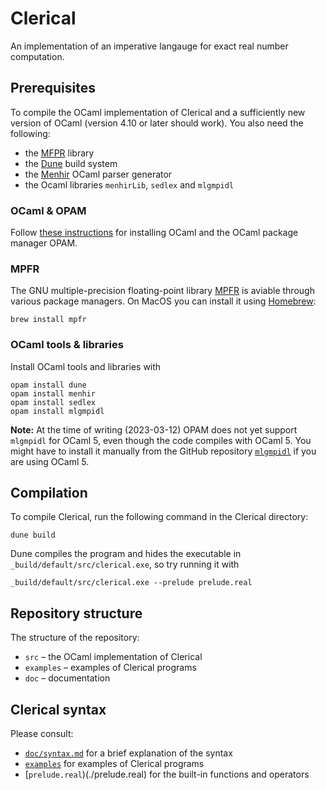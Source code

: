 # Clerical

An implementation of an imperative langauge for exact real number computation.

## Prerequisites

To compile the OCaml implementation of Clerical and a sufficiently new version of OCaml (version 4.10 or later should work).
You also need the following:

* the [MFPR](http://www.mpfr.org) library
* the [Dune](https://dune.build) build system
* the [Menhir](http://gallium.inria.fr/~fpottier/menhir/) OCaml parser generator
* the Ocaml libraries `menhirLib`, `sedlex` and `mlgmpidl`

### OCaml & OPAM

Follow [these instructions](https://www.ocaml.org/docs/up-and-running) for
installing OCaml and the OCaml package manager OPAM.


### MPFR

The GNU multiple-precision floating-point library [MPFR]((http://www.mpfr.org))
is aviable through various package managers. On MacOS you can install it using
[Homebrew](https://brew.sh):

    brew install mpfr

### OCaml tools & libraries

Install OCaml tools and libraries with

    opam install dune
    opam install menhir
    opam install sedlex
    opam install mlgmpidl

**Note:** At the time of writing (2023-03-12) OPAM does not yet support `mlgmpidl` for OCaml 5, even though the code compiles with OCaml 5. You might have to install it manually from the GitHub repository [`mlgmpidl`](https://github.com/nberth/mlgmpidl) if you are using OCaml 5.


## Compilation

To compile Clerical, run the following command in the Clerical directory:

    dune build

Dune compiles the program and hides the executable in `_build/default/src/clerical.exe`, so try running it with

    _build/default/src/clerical.exe --prelude prelude.real


## Repository structure

The structure of the repository:

* `src` – the OCaml implementation of Clerical
* `examples` – examples of Clerical programs
* `doc` – documentation

## Clerical syntax

Please consult:

* [`doc/syntax.md`](doc/syntax.md) for a brief explanation of the syntax
* [`examples`](./examples) for examples of Clerical programs
* [`prelude.real`)(./prelude.real) for the built-in functions and operators
